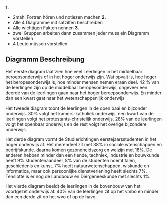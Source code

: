**1.**
- 2mahl Fortran hören und notiezen machen
**2.**
- Alle 4 Diagramme mit satzilfen beschreiben
- Alle wichtigen Fakten nennen
**3.**
- zwei Gruppen arbeiten dann zusammen jeder muss ein Diagramm vorstellen 
- 4 Leute müssen vorstellen

## Diagramm Beschreibung

Het eerste diagram laat zien hoe veel Leerlingen in het middelbaar beroepsonderwijs of in het hoger onderwijs zijn. Wat opvalt is, hoe hoger het beropesonderwijs is, hoe minder mensen nemen eraan deel. 42 % van de leerlingen zijn op de middelbaar beropesonderwijs, ongeveer een deerde van de leerlingen gaan naar het hoger beroepsonderwijs. En minder dan een kwart gaat naar het wetenschappenlijk onderwijs

Het tweede diagram toont de leerlingen in de open baai en bijzonder onderwijs. 30% volgt het kamers-katholiek onderwijs, een kwart van de leerlingen volgt het protestants-christelijk onderwijs. 28% van de leerlingen volgt het openbaar onderwijs en de rest volgt het overige bijzondere onderwijs

Het derde diagram vormt de Studierichtingen eerstejaarsstudenten in het hoger onderwijs af. Het merendeel zit met 38% in sociale wtenschappen en bedrijfskunde. daarna komen gezondheidszorg en welzijn met 18%. De anderen hebben minder dan een tiende, techniek, industrie en bouwkunde heeft 9% studentenaandeel, 8% van de studenten noemt talen, geschiedenis en kunst. 7% heeft natuurwetenschappen, wiskunde en informatica, maar ook persoonlijke dienstverlening heeft slechts 7%. Tenslotte is er nog de Landbouw en Diergeneeskunde met slechts 1%.

Het vierde diagram beeldt de leerlingen in de bovenbouw van het voortgezet onderwijs af. 40% van de leerlingen zit op het vmbo en minder dan een derde zit op het wvo of op de havo.
                                